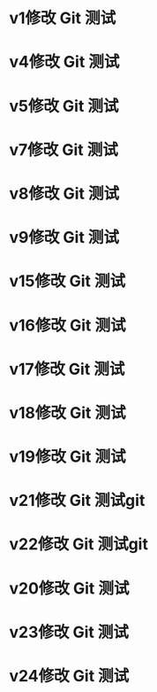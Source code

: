 # v1修改 Git 测试

# v4修改 Git 测试

# v5修改 Git 测试

# v7修改 Git 测试

# v8修改 Git 测试

# v9修改 Git 测试

# v15修改 Git 测试

# v16修改 Git 测试

# v17修改 Git 测试

# v18修改 Git 测试

# v19修改 Git 测试

# v21修改 Git 测试git

# v22修改 Git 测试git
# v20修改 Git 测试

# v23修改 Git 测试

# v24修改 Git 测试
